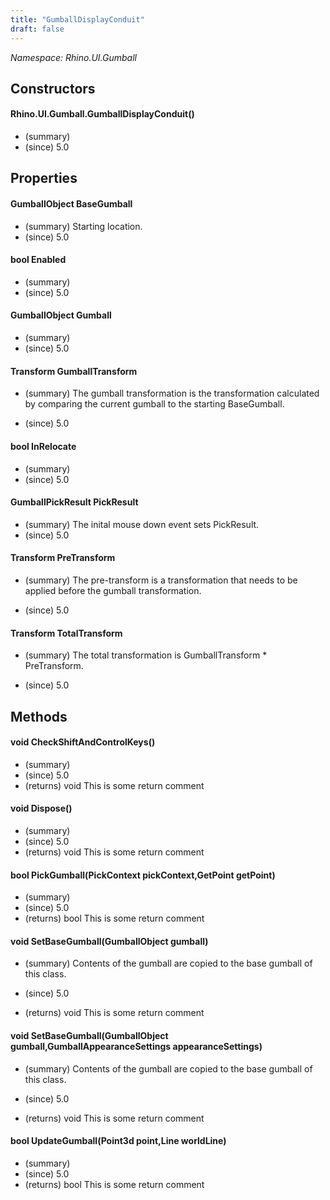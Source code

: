 ```yaml
---
title: "GumballDisplayConduit"
draft: false
---
```


*Namespace: Rhino.UI.Gumball*
## Constructors
#### Rhino.UI.Gumball.GumballDisplayConduit()
- (summary) 
- (since) 5.0
## Properties
#### GumballObject BaseGumball
- (summary) Starting location.
- (since) 5.0
#### bool Enabled
- (summary) 
- (since) 5.0
#### GumballObject Gumball
- (summary) 
- (since) 5.0
#### Transform GumballTransform
- (summary) 
     The gumball transformation is the transformation calculated by comparing
     the current gumball to the starting BaseGumball.
     
- (since) 5.0
#### bool InRelocate
- (summary) 
- (since) 5.0
#### GumballPickResult PickResult
- (summary) The inital mouse down event sets PickResult.
- (since) 5.0
#### Transform PreTransform
- (summary) 
     The pre-transform is a transformation that needs to be applied before
     the gumball transformation.
     
- (since) 5.0
#### Transform TotalTransform
- (summary) 
     The total transformation is GumballTransform * PreTransform.
     
- (since) 5.0
## Methods
#### void CheckShiftAndControlKeys()
- (summary) 
- (since) 5.0
- (returns) void This is some return comment
#### void Dispose()
- (summary) 
- (since) 5.0
- (returns) void This is some return comment
#### bool PickGumball(PickContext pickContext,GetPoint getPoint)
- (summary) 
- (since) 5.0
- (returns) bool This is some return comment
#### void SetBaseGumball(GumballObject gumball)
- (summary) 
     Contents of the gumball are copied to the base gumball of this class.
     
- (since) 5.0
- (returns) void This is some return comment
#### void SetBaseGumball(GumballObject gumball,GumballAppearanceSettings appearanceSettings)
- (summary) 
     Contents of the gumball are copied to the base gumball of this class.
     
- (since) 5.0
- (returns) void This is some return comment
#### bool UpdateGumball(Point3d point,Line worldLine)
- (summary) 
- (since) 5.0
- (returns) bool This is some return comment

